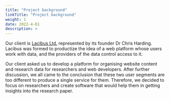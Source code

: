 ```yaml
---
title: "Project background"
linkTitle: "Project background"
weight: 1
date: 2022-4-01
description: >
---
```


Our client is [Lacibus Ltd.](https://lacibus.com/) represented by its founder Dr Chris Harding. Lacibus was formed to productize the idea of a web platform whose users work with data, and the providers of the data control access to it. 

Our client asked us to develop a platform for organising website content and research data for researchers and web developers. After further discussion, we all came to the conclusion that these two user segments are too different to produce a single service for them. Therefore, we decided to focus on researchers and create software that would help them in getting insights into the research paper.
